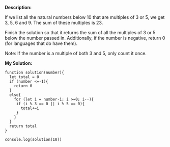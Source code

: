 
**Description:**

If we list all the natural numbers below 10 that are multiples of 3 or 5, we get 3, 5, 6 and 9. The sum of these multiples is 23.

Finish the solution so that it returns the sum of all the multiples of 3 or 5 below the number passed in. Additionally, if the number is negative, return 0 (for languages that do have them).

Note: If the number is a multiple of both 3 and 5, only count it once.

**My Solution:**


```
function solution(number){
  let total = 0
  if (number <=-1){
    return 0
  }
  else{
    for (let i = number-1; i >=0; i--){
     if (i % 3 == 0 || i % 5 == 0){
       total+=i
     }
    }
  }
  return total
}

console.log(solution(10))
```
